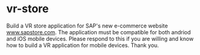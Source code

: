 # vr-store
Build a VR store application for SAP's new e-commerce website www.sapstore.com. The application must be compatible for both andriod and iOS mobile devices. Please respond to this if you are willing and know how to build a VR application for mobile devices. Thank you. 
